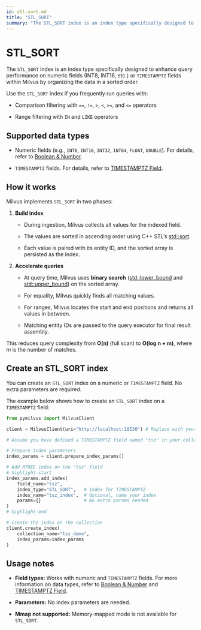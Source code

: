 ```yaml
---
id: stl-sort.md
title: "STL_SORT"
summary: "The STL_SORT index is an index type specifically designed to enhance query performance on numeric fields (INT8, INT16, etc.) or TIMESTAMPTZ fields within Milvus by organizing the data in a sorted order."
---
```


# STL_SORT

The `STL_SORT` index is an index type specifically designed to enhance query performance on numeric fields (INT8, INT16, etc.) or `TIMESTAMPTZ` fields within Milvus by organizing the data in a sorted order.

Use the `STL_SORT` index if you frequently run queries with:

- Comparison filtering with `==`, `!=`, `>`, `<`, `>=`, and `<=` operators

-  Range filtering with `IN` and `LIKE` operators

## Supported data types

- Numeric fields (e.g., `INT8`, `INT16`, `INT32`, `INT64`, `FLOAT`, `DOUBLE`). For details, refer to [Boolean & Number](number.md).

- `TIMESTAMPTZ` fields. For details, refer to [TIMESTAMPTZ Field](timestamptz-field.md).

## How it works

Milvus implements `STL_SORT` in two phases:

1. **Build index**

    - During ingestion, Milvus collects all values for the indexed field.

    - The values are sorted in ascending order using C++ STL’s [std::sort](https://en.cppreference.com/w/cpp/algorithm/sort.html).

    - Each value is paired with its entity ID, and the sorted array is persisted as the index.

1. **Accelerate queries**

    - At query time, Milvus uses **binary search** ([std::lower_bound](https://en.cppreference.com/w/cpp/algorithm/lower_bound.html) and [std::upper_bound](https://en.cppreference.com/w/cpp/algorithm/upper_bound.html)) on the sorted array.

    - For equality, Milvus quickly finds all matching values.

    - For ranges, Milvus locates the start and end positions and returns all values in between.

    - Matching entity IDs are passed to the query executor for final result assembly.

This reduces query complexity from **O(n)** (full scan) to **O(log n + m)**, where *m* is the number of matches.

## Create an STL_SORT index

You can create an `STL_SORT` index on a numeric or `TIMESTAMPTZ` field. No extra parameters are required.

The example below shows how to create an `STL_SORT` index on a `TIMESTAMPTZ` field:

```python
from pymilvus import MilvusClient

client = MilvusClient(uri="http://localhost:19530") # Replace with your server address

# Assume you have defined a TIMESTAMPTZ field named "tsz" in your collection schema

# Prepare index parameters
index_params = client.prepare_index_params()

# Add RTREE index on the "tsz" field
# highlight-start
index_params.add_index(
    field_name="tsz",
    index_type="STL_SORT",   # Index for TIMESTAMPTZ
    index_name="tsz_index",  # Optional, name your index
    params={}                # No extra params needed
)
# highlight-end

# Create the index on the collection
client.create_index(
    collection_name="tsz_demo",
    index_params=index_params
)
```

## Usage notes

- **Field types:** Works with numeric and `TIMESTAMPTZ` fields. For more information on data types, refer to [Boolean & Number](number.md) and [TIMESTAMPTZ Field](timestamptz-field.md).

- **Parameters:** No index parameters are needed.

- **Mmap not supported:** Memory-mapped mode is not available for `STL_SORT`.

